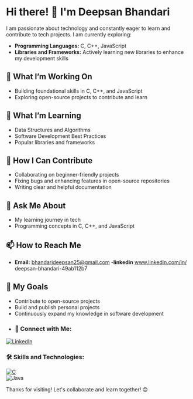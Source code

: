 # Hi there! 👋 I'm Deepsan Bhandari

I am passionate about technology and constantly eager to learn and contribute to tech projects. I am currently exploring:

- **Programming Languages:** C, C++, JavaScript
- **Libraries and Frameworks:** Actively learning new libraries to enhance my development skills

## 🔭 What I’m Working On
- Building foundational skills in C, C++, and JavaScript
- Exploring open-source projects to contribute and learn

## 🌱 What I’m Learning
- Data Structures and Algorithms
- Software Development Best Practices
- Popular libraries and frameworks

## 🤝 How I Can Contribute
- Collaborating on beginner-friendly projects
- Fixing bugs and enhancing features in open-source repositories
- Writing clear and helpful documentation

## 💬 Ask Me About
- My learning journey in tech
- Programming concepts in C, C++, and JavaScript

## 📫 How to Reach Me
- **Email:** bhandarideepsan25@gmail.com
-**linkedin** www.linkedin.com/in/
deepsan-bhandari-49ab112b7

## 🚀 My Goals
- Contribute to open-source projects
- Build and publish personal projects
- Continuously expand my knowledge in software development
- ### 🔗 Connect with Me:  

[![LinkedIn](https://img.shields.io/badge/LinkedIn-%230077B5.svg?&logo=linkedin&logoColor=white)](https://www.linkedin.com/in/deepsan-bhandari-49ab112b7)  


### 🛠️ Skills and Technologies:  

[![C](https://img.shields.io/badge/C-%2300599C.svg?&logo=c&logoColor=white)](https://github.com/DeepsanBhandari/c-programing)   
![Java](https://img.shields.io/badge/Java-%23ED8B00.svg?&logo=java&logoColor=white) 

Thanks for visiting! Let's collaborate and learn together! 😊





<!---
DeepsanBhandari/DeepsanBhandari is a ✨ special ✨ repository because its `README.md` (this file) appears on your GitHub profile.
You can click the Preview link to take a look at your changes.
--->
